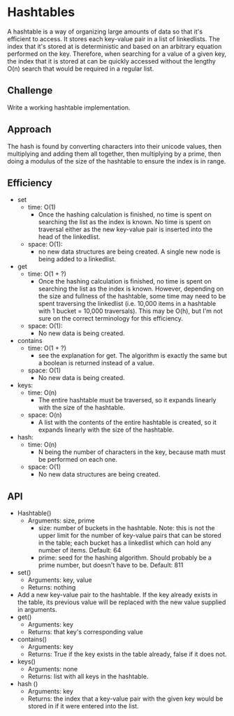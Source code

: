 # Hashtables

A hashtable is a way of organizing large amounts of data so that it's efficient to access. It stores each key-value pair in a list of linkedlists. The index that it's stored at is deterministic and based on an arbitrary equation performed on the key. Therefore, when searching for a value of a given key, the index that it is stored at can be quickly accessed without the lengthy O(n) search that would be required in a regular list.

## Challenge
Write a working hashtable implementation.

## Approach
The hash is found by converting characters into their unicode values, then multiplying and adding them all together, then multiplying by a prime, then doing a modulus of the size of the hashtable to ensure the index is in range.

## Efficiency
* set
  * time: O(1)
    * Once the hashing calculation is finished, no time is spent on searching the list as the index is known. No time is spent on traversal either as the new key-value pair is inserted into the head of the linkedlist.
  * space: O(1):
    * no new data structures are being created. A single new node is being added to a linkedlist.
* get
  * time: O(1 + ?)
    * Once the hashing calculation is finished, no time is spent on searching the list as the index is known. However, depending on the size and fullness of the hashtable, some time may need to be spent traversing the linkedlist (i.e. 10,000 items in a hashtable with 1 bucket = 10,000 traversals). This may be O(h), but I'm not sure on the correct terminology for this efficiency.
  * space: O(1):
    * No new data is being created.
* contains
  * time: O(1 + ?)
    * see the explanation for get. The algorithm is exactly the same but a boolean is returned instead of a value.
  * space: O(1)
    * No new data is being created.
* keys:
  * time: O(n)
    * The entire hashtable must be traversed, so it expands linearly with the size of the hashtable.
  * space: O(n)
    * A list with the contents of the entire hashtable is created, so it expands linearly with the size of the hashtable.
* hash:
  * time: O(n)
    * N being the number of characters in the key, because math must be performed on each one.
  * space: O(1)
    * No new data structures are being created.




## API
* Hashtable()
  * Arguments: size, prime
    * size: number of buckets in the hashtable. Note: this is not the upper limit for the number of key-value pairs that can be stored in the table; each bucket has a linkedlist which can hold any number of items. Default: 64
    * prime: seed for the hashing algorithm. Should probably be a prime number, but doesn't have to be. Default: 811
* set()
  * Arguments: key, value
  * Returns: nothing
* Add a new key-value pair to the hashtable. If the key already exists in the table, its previous value will be replaced with the new value supplied in arguments.
* get()
  * Arguments: key
  * Returns: that key's corresponding value
* contains()
  * Arguments: key
  * Returns: True if the key exists in the table already, false if it does not.
* keys()
  * Arguments: none
  * Returns: list with all keys in the hashtable.
* hash ()
  * Arguments: key
  * Returns: the index that a key-value pair with the given key would be stored in if it were entered into the list.
